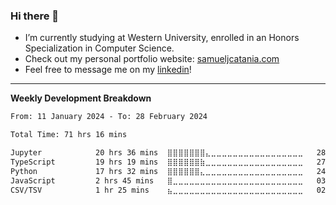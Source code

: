 ### Hi there 👋

- I’m currently studying at Western University, enrolled in an Honors Specialization in Computer Science.
- Check out my personal portfolio website: [samueljcatania.com](https://www.samueljcatania.com)
- Feel free to message me on my [linkedin](https://www.linkedin.com/in/samueljamescatania/)! 

---

**Weekly Development Breakdown**
<!--START_SECTION:waka-->

```txt
From: 11 January 2024 - To: 28 February 2024

Total Time: 71 hrs 16 mins

Jupyter            20 hrs 36 mins  ⣿⣿⣿⣿⣿⣿⣿⣄⣀⣀⣀⣀⣀⣀⣀⣀⣀⣀⣀⣀⣀⣀⣀⣀⣀   28.92 %
TypeScript         19 hrs 19 mins  ⣿⣿⣿⣿⣿⣿⣷⣀⣀⣀⣀⣀⣀⣀⣀⣀⣀⣀⣀⣀⣀⣀⣀⣀⣀   27.12 %
Python             17 hrs 32 mins  ⣿⣿⣿⣿⣿⣿⣄⣀⣀⣀⣀⣀⣀⣀⣀⣀⣀⣀⣀⣀⣀⣀⣀⣀⣀   24.62 %
JavaScript         2 hrs 45 mins   ⣿⣀⣀⣀⣀⣀⣀⣀⣀⣀⣀⣀⣀⣀⣀⣀⣀⣀⣀⣀⣀⣀⣀⣀⣀   03.88 %
CSV/TSV            1 hr 25 mins    ⣦⣀⣀⣀⣀⣀⣀⣀⣀⣀⣀⣀⣀⣀⣀⣀⣀⣀⣀⣀⣀⣀⣀⣀⣀   02.01 %
```

<!--END_SECTION:waka-->
